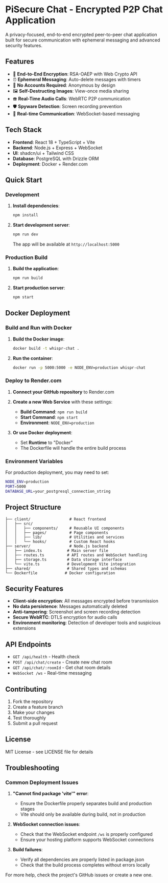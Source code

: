 # PiSecure Chat - Encrypted P2P Chat Application

A privacy-focused, end-to-end encrypted peer-to-peer chat application built for secure communication with ephemeral messaging and advanced security features.

## Features

- 🔐 **End-to-End Encryption**: RSA-OAEP with Web Crypto API
- ⏰ **Ephemeral Messaging**: Auto-delete messages with timers
- 👤 **No Accounts Required**: Anonymous by design
- 🖼️ **Self-Destructing Images**: View-once media sharing
- ☎️ **Real-Time Audio Calls**: WebRTC P2P communication
- 🛡️ **Spyware Detection**: Screen recording prevention
- 🔄 **Real-time Communication**: WebSocket-based messaging

## Tech Stack

- **Frontend**: React 18 + TypeScript + Vite
- **Backend**: Node.js + Express + WebSocket
- **UI**: shadcn/ui + Tailwind CSS
- **Database**: PostgreSQL with Drizzle ORM
- **Deployment**: Docker + Render.com

## Quick Start

### Development

1. **Install dependencies**:
   ```bash
   npm install
   ```

2. **Start development server**:
   ```bash
   npm run dev
   ```
   
   The app will be available at `http://localhost:5000`

### Production Build

1. **Build the application**:
   ```bash
   npm run build
   ```

2. **Start production server**:
   ```bash
   npm start
   ```

## Docker Deployment

### Build and Run with Docker

1. **Build the Docker image**:
   ```bash
   docker build -t whispr-chat .
   ```

2. **Run the container**:
   ```bash
   docker run -p 5000:5000 -e NODE_ENV=production whispr-chat
   ```

### Deploy to Render.com

1. **Connect your GitHub repository** to Render.com

2. **Create a new Web Service** with these settings:
   - **Build Command**: `npm run build`
   - **Start Command**: `npm start`
   - **Environment**: `NODE_ENV=production`

3. **Or use Docker deployment**:
   - Set **Runtime** to "Docker"
   - The Dockerfile will handle the entire build process

### Environment Variables

For production deployment, you may need to set:

```bash
NODE_ENV=production
PORT=5000
DATABASE_URL=your_postgresql_connection_string
```

## Project Structure

```
├── client/                 # React frontend
│   ├── src/
│   │   ├── components/     # Reusable UI components
│   │   ├── pages/          # Page components
│   │   ├── lib/            # Utilities and services
│   │   └── hooks/          # Custom React hooks
├── server/                 # Node.js backend
│   ├── index.ts           # Main server file
│   ├── routes.ts          # API routes and WebSocket handling
│   ├── storage.ts         # Data storage interface
│   └── vite.ts            # Development Vite integration
├── shared/                # Shared types and schemas
└── Dockerfile            # Docker configuration
```

## Security Features

- **Client-side encryption**: All messages encrypted before transmission
- **No data persistence**: Messages automatically deleted
- **Anti-tampering**: Screenshot and screen recording detection
- **Secure WebRTC**: DTLS encryption for audio calls
- **Environment monitoring**: Detection of developer tools and suspicious extensions

## API Endpoints

- `GET /api/health` - Health check
- `POST /api/chat/create` - Create new chat room
- `GET /api/chat/:roomId` - Get chat room details
- `WebSocket /ws` - Real-time messaging

## Contributing

1. Fork the repository
2. Create a feature branch
3. Make your changes
4. Test thoroughly
5. Submit a pull request

## License

MIT License - see LICENSE file for details

## Troubleshooting

### Common Deployment Issues

1. **"Cannot find package 'vite'" error**:
   - Ensure the Dockerfile properly separates build and production stages
   - Vite should only be available during build, not in production

2. **WebSocket connection issues**:
   - Check that the WebSocket endpoint `/ws` is properly configured
   - Ensure your hosting platform supports WebSocket connections

3. **Build failures**:
   - Verify all dependencies are properly listed in package.json
   - Check that the build process completes without errors locally

For more help, check the project's GitHub issues or create a new one.